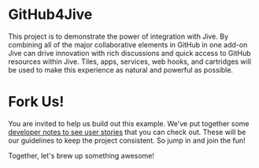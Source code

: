 # GitHub4Jive #
This project is to demonstrate the power of integration with Jive. By combining all
of the major collaborative elements in GitHub in one add-on Jive can drive innovation
with rich discussions and quick access to GitHub resources within Jive. Tiles, apps,
services, web hooks, and cartridges will be used to make this experience as natural and
powerful as possible.

# Fork Us! #
You are invited to help us build out this example. We've put together some [developer notes to see user stories](https://community.jivesoftware.com/docs/DOC-126536)
that you can check out. These will be our guidelines to keep the project consistent. So jump in and join the fun!

Together, let's brew up something awesome!



